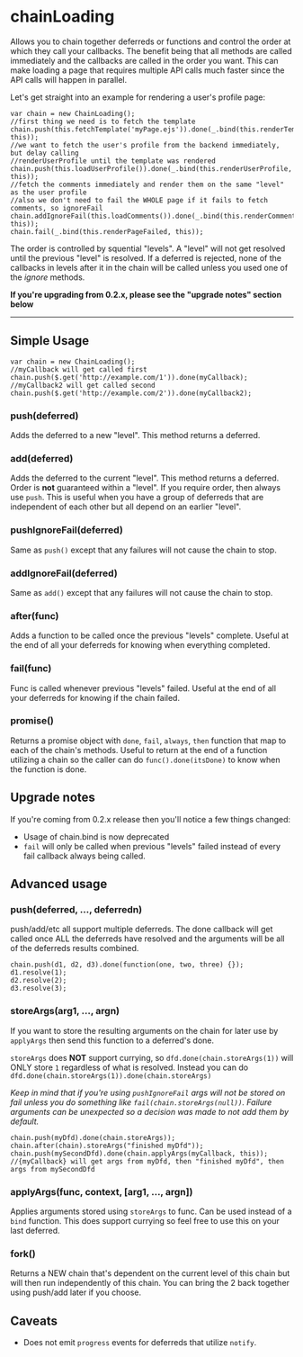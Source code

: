 # chainLoading #
Allows you to chain together deferreds or functions and control the order at which they call your callbacks.
The benefit being that all methods are called immediately and the callbacks are called in the order you want.
This can make loading a page that requires multiple API calls much faster since the API calls will happen in parallel.

Let's get straight into an example for rendering a user's profile page:
```JS
var chain = new ChainLoading();
//first thing we need is to fetch the template
chain.push(this.fetchTemplate('myPage.ejs')).done(_.bind(this.renderTemplate, this));
//we want to fetch the user's profile from the backend immediately, but delay calling
//renderUserProfile until the template was rendered
chain.push(this.loadUserProfile()).done(_.bind(this.renderUserProfile, this));
//fetch the comments immediately and render them on the same "level" as the user profile
//also we don't need to fail the WHOLE page if it fails to fetch comments, so ignoreFail
chain.addIgnoreFail(this.loadComments()).done(_.bind(this.renderComments, this));
chain.fail(_.bind(this.renderPageFailed, this));
```

The order is controlled by squential "levels". A "level" will not get resolved until the previous "level" is resolved.
If a deferred is rejected, none of the callbacks in levels after it in the chain will be called unless you used one of the
*ignore* methods.

**If you're upgrading from 0.2.x, please see the "upgrade notes" section below**

--------------------------

## Simple Usage ##
```JS
var chain = new ChainLoading();
//myCallback will get called first
chain.push($.get('http://example.com/1')).done(myCallback);
//myCallback2 will get called second
chain.push($.get('http://example.com/2')).done(myCallback2);
```

### push(deferred) ###
Adds the deferred to a new "level". This method returns a deferred.

### add(deferred) ###
Adds the deferred to the current "level". This method returns a deferred.
Order is **not** guaranteed within a "level". If you require order, then always use `push`.
This is useful when you have a group of deferreds that are independent of each other but all depend on an earlier "level".

### pushIgnoreFail(deferred) ###
Same as `push()` except that any failures will not cause the chain to stop.

### addIgnoreFail(deferred) ###
Same as `add()` except that any failures will not cause the chain to stop.

### after(func) ###
Adds a function to be called once the previous "levels" complete. Useful at the end of all your deferreds for knowing when
everything completed.

### fail(func) ###
Func is called whenever previous "levels" failed. Useful at the end of all your deferreds for knowing if the chain failed.

### promise() ###
Returns a promise object with `done`, `fail`, `always`, `then` function that map to each of the chain's methods. Useful to
return at the end of a function utilizing a chain so the caller can do `func().done(itsDone)` to know when the function is done.
 
## Upgrade notes ##

If you're coming from 0.2.x release then you'll notice a few things changed:
- Usage of chain.bind is now deprecated
- `fail` will only be called when previous "levels" failed instead of every fail callback always being called.

## Advanced usage ##

### push(deferred, ..., deferredn) ###
push/add/etc all support multiple deferreds. The done callback will get called once ALL the deferreds have resolved and the
arguments will be all of the deferreds results combined.
```JS
chain.push(d1, d2, d3).done(function(one, two, three) {});
d1.resolve(1);
d2.resolve(2);
d3.resolve(3);
```

### storeArgs(arg1, ..., argn) ###
If you want to store the resulting arguments on the chain for later use by `applyArgs` then send this function to a deferred's done.

`storeArgs` does **NOT** support currying, so `dfd.done(chain.storeArgs(1))` will ONLY store `1` regardless of what is resolved.
Instead you can do `dfd.done(chain.storeArgs(1)).done(chain.storeArgs)`

*Keep in mind that if you're using `pushIgnoreFail` args will not be stored on fail unless you do something like
`fail(chain.storeArgs(null))`. Failure arguments can be unexpected so a decision was made to not add them by default.*
```JS
chain.push(myDfd).done(chain.storeArgs));
chain.after(chain).storeArgs("finished myDfd"));
chain.push(mySecondDfd).done(chain.applyArgs(myCallback, this));
//{myCallback} will get args from myDfd, then "finished myDfd", then args from mySecondDfd
```

### applyArgs(func, context, [arg1, ..., argn]) ###
Applies arguments stored using `storeArgs` to func. Can be used instead of a `bind` function. This does support currying so feel
free to use this on your last deferred.

### fork() ###
Returns a NEW chain that's dependent on the current level of this chain but will then run independently of this chain.
You can bring the 2 back together using push/add later if you choose.

## Caveats ##

* Does not emit `progress` events for deferreds that utilize `notify`.